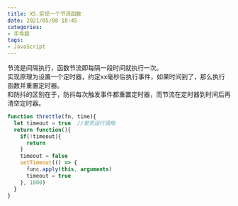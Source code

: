 ```yaml
---
title: X5.实现一个节流函数
date: 2021/05/08 18:45
categories: 
- 手写题
tags: 
- JavaScript
---
```


节流是间隔执行，函数节流即每隔一段时间就执行一次。  
实现原理为设置一个定时器，约定xx毫秒后执行事件，如果时间到了，那么执行函数并重置定时器。    
和防抖的区别在于，防抖每次触发事件都重置定时器，而节流在定时器到时间后再清空定时器。

```javascript
function throttle(fn, time){
  let timeout = true  //是否运行调用
  return function(){
    if(!timeout){
      return
    }
    timeout = false
    setTimeout(() => {
      func.apply(this, arguments)
      timeout = true
    }, 1000)
  }
}
```